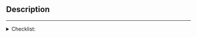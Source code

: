 ## Description

<!--
Add a comprehensive description of proposed changes

List associated issue number(s) if exist(s)

List associated documentation PR(s) if needed
-->

---

<!--
PR should start as a draft, then move to ready for review state
after CI is passed and all applicable checkboxes are closed.
This approach ensures that reviewers don't spend extra time asking for regular requirements.

You can remove a checkbox as not applicable only if it doesn't relate to this PR in any way.
-->

<details>
<summary>Checklist:</summary>

**Completeness and readability**

- [ ] I have commented my code, particularly in hard-to-understand areas.
- [ ] I have updated the documentation to reflect the changes or created a separate PR with updates and provided its number in the description, if necessary.
- [ ] Git commit message contains an appropriate signed-off-by string _(see [CONTRIBUTING.md](https://github.com/uxlfoundation/scikit-learn-intelex/blob/main/CONTRIBUTING.md#pull-requests) for details)_.
- [ ] I have resolved any merge conflicts that might occur with the base branch.

**Testing**

- [ ] I have run it locally and tested the changes extensively.
- [ ] All CI jobs are green or I have provided justification why they aren't.
- [ ] I have extended testing suite if new functionality was introduced in this PR.

</details>
